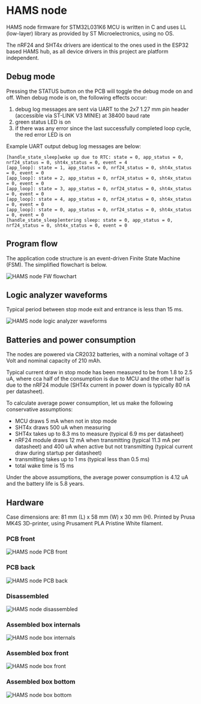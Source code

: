 # HAMS node

HAMS node firmware for STM32L031K6 MCU is written in C and uses LL (low-layer) library as provided by ST Microelectronics, using no OS.

The nRF24 and SHT4x drivers are identical to the ones used in the ESP32 based HAMS hub, as all device drivers in this project are platform independent.

## Debug mode

Pressing the STATUS button on the PCB will toggle the debug mode on and off. When debug mode is on, the following effects occur:
1. debug log messages are sent via UART to the 2x7 1.27 mm pin header (accessible via ST-LINK V3 MINIE) at 38400 baud rate
2. green status LED is on
3. if there was any error since the last successfully completed loop cycle, the red error LED is on

Example UART output debug log messages are below:

```
[handle_state_sleep]woke up due to RTC: state = 0, app_status = 0, nrf24_status = 0, sht4x_status = 0, event = 4
[app_loop]: state = 1, app_status = 0, nrf24_status = 0, sht4x_status = 0, event = 0
[app_loop]: state = 2, app_status = 0, nrf24_status = 0, sht4x_status = 0, event = 0
[app_loop]: state = 3, app_status = 0, nrf24_status = 0, sht4x_status = 0, event = 0
[app_loop]: state = 4, app_status = 0, nrf24_status = 0, sht4x_status = 0, event = 0
[app_loop]: state = 0, app_status = 0, nrf24_status = 0, sht4x_status = 0, event = 0
[handle_state_sleep]entering sleep: state = 0, app_status = 0, nrf24_status = 0, sht4x_status = 0, event = 0
```


## Program flow

The application code structure is an event-driven Finite State Machine (FSM). The simplified flowchart is below.

![HAMS node FW flowchart](images/HAMS_node_FW_flowchart.png)

## Logic analyzer waveforms

Typical period between stop mode exit and entrance is less than 15 ms.

![HAMS node logic analyzer waveforms](images/HAMS_node_SPI_I2C.png)

## Batteries and power consumption

The nodes are powered via CR2032 batteries, with a nominal voltage of 3 Volt and nominal capacity of 210 mAh.

Typical current draw in stop mode has been measured to be from 1.8 to 2.5 uA, where cca half of the consumption is due to MCU and the other half is due to the nRF24 module (SHT4x current in power down is typically 80 nA per datasheet).

To calculate average power consumption, let us make the following conservative assumptions:
- MCU draws 5 mA when not in stop mode
- SHT4x draws 500 uA when measuring
- SHT4x takes up to 8.3 ms to measure (typical 6.9 ms per datasheet)
- nRF24 module draws 12 mA when transmitting (typical 11.3 mA per datasheet) and 400 uA when active but not transmitting (typical current draw during startup per datasheet)
- transmitting takes up to 1 ms (typical less than 0.5 ms)
- total wake time is 15 ms

Under the above assumptions, the average power consumption is 4.12 uA and the battery life is 5.8 years.

## Hardware

Case dimensions are: 81 mm (L) x 58 mm (W) x 30 mm (H). Printed by Prusa MK4S 3D-printer, using Prusament PLA Pristine White filament.

### PCB front
![HAMS node PCB front](images/HAMS_node_board_front.png)

### PCB back
![HAMS node PCB back](images/HAMS_node_board_back.jpg)

### Disassembled
![HAMS node disassembled](images/HAMS_node_disassembled.JPG)

### Assembled box internals
![HAMS node box internals](images/HAMS_node_box_internals.JPG)

### Assembled box front
![HAMS node box front](images/HAMS_node_box_front.JPG)

### Assembled box bottom
![HAMS node box bottom](images/HAMS_node_box_bottom.JPG)